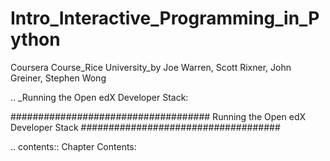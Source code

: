 # Intro_Interactive_Programming_in_Python
Coursera Course_Rice University_by Joe Warren, Scott Rixner, John Greiner, Stephen Wong

.. _Running the Open edX Developer Stack:

####################################
Running the Open edX Developer Stack
####################################

.. contents:: Chapter Contents:
